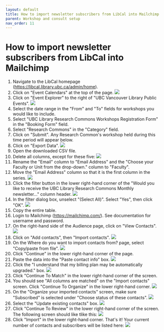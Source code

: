 ```yaml
---
layout: default
title: How to import newsletter subscribers from LibCal into Mailchimp
parent: Workshop and consult setup
nav_order: 11
---
```

# How to import newsletter subscribers from LibCal into Mailchimp
1. Navigate to the LibCal homepage (https://libcal.library.ubc.ca/admin/home).
2. Click on "Event Calendars" at the top of the page.
![](../../assets/images/event_calendars.png)
3. Click on "Event Explorer" to the right of "UBC Vancouver Library Public Events".
![](../../assets/images/event_explorer.png)
4. Select the date range in the "From" and "To" fields for workshops you would like to include.
5. Select "UBC Library Research Commons Workshops Registration Form" in the "Booking Form" field.
6. Select "Research Commons" in the "Category" field.
7. Click on "Submit". Any Research Common's workshop held during this time period will appear below.
8. Click on "Export Data".
![](../../assets/images/event_explorer_fields.png)
9. Open the downloaded CSV file.
10. Delete all columns, except for these five:
![](../../assets/images/five_columns.png)
11. Rename the "Email" column to "Email Address" and the "Choose your Faculty or Unit from the drop-down." column to "Faculty".
12. Move the "Email Address" column so that it is the first column in the series.
![](../../assets/images/five_columns_revised.png)
13. Click the filter button in the lower right-hand corner of the "Would you like to receive the UBC Library Research Commons Monthly newsletter..." column header.
![](../../assets/images/filter_button.png)
14. In the filter dialog box, unselect "(Select All)". Select "Yes", then click "OK".
![](../../assets/images/filter_popup.png)
15. Copy the entire table.
16. Login to Mailchimp (https://mailchimp.com/). See documentation for username and password.
17. On the right-hand side of the Audience page, click on "View Contacts".
![](../../assets/images/view_contacts.png)
18. Click on "Add contacts", then "Import contacts".
![](../../assets/images/add_import_contacts.png)
19. On the Where do you want to import contacts from? page, select "Copy/paste from file".
![](../../assets/images/copy_paste_file.png)
20. Click "Continue" in the lower right-hand corner of the page.
21. Paste the data into the "Paste contact info" box.
![](../../assets/images/paste_excel.png)
22. Click the "I understand that my billing plan may be automatically upgraded." box.
![](../../assets/images/billing_plan.png)
23. Click "Continue To Match" in the lower right-hand corner of the screen.
24. You should see "All columns are matched" on the "Import contacts" screen. Click "Continue To Organize" in the lower right-hand corner.
![](../../assets/images/all_columns_matched.png)
25. On the "Organize your imported contacts" screen, make sure "Subscribed" is selected under "Choose status of these contacts".
![](../../assets/images/subscribed.png)
26. Select the "Update existing contacts" box.
![](../../assets/images/update_existing_contacts.png)
27. Click "Continue To Review" in the lower right-hand corner of the screen. The following screen should like tlike this:
![](../../assets/images/review_page.png)
28. Click "Import" in the lower right-hand corner.
That's it! Your current number of contacts and subscribers will be listed here:
![](../../assets/images/subscription_number.png)
